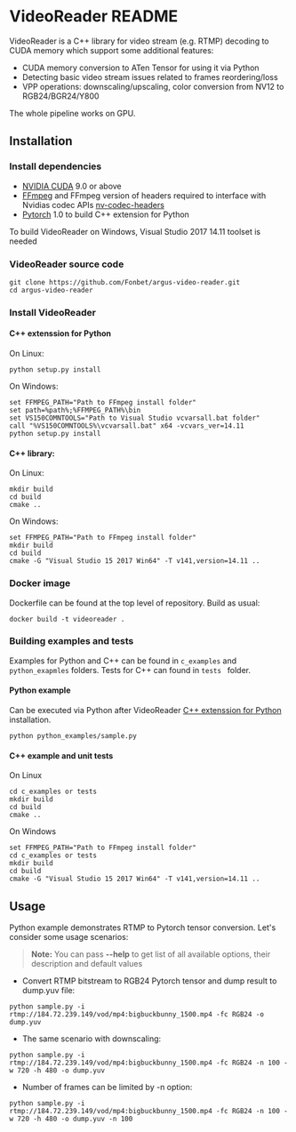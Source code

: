 # VideoReader README
VideoReader is a C++ library for video stream (e.g. RTMP) decoding to CUDA memory which support some additional features:
* CUDA memory conversion to ATen Tensor for using it via Python
* Detecting basic video stream issues related to frames reordering/loss
* VPP operations: downscaling/upscaling, color conversion from NV12 to RGB24/BGR24/Y800

The whole pipeline works on GPU.
## Installation
### Install dependencies
* [NVIDIA CUDA](https://developer.nvidia.com/cuda-downloads) 9.0 or above
* [FFmpeg](https://github.com/FFmpeg/FFmpeg) and FFmpeg version of headers required to interface with Nvidias codec APIs
[nv-codec-headers](https://github.com/FFmpeg/nv-codec-headers)
* [Pytorch](https://github.com/pytorch/pytorch) 1.0 to build C++ extension for Python

To build VideoReader on Windows, Visual Studio 2017 14.11 toolset is needed
### VideoReader source code
```
git clone https://github.com/Fonbet/argus-video-reader.git
cd argus-video-reader
```
### Install VideoReader
#### C++ extenssion for Python

On Linux:
```
python setup.py install
```
On Windows:
```
set FFMPEG_PATH="Path to FFmpeg install folder"
set path=%path%;%FFMPEG_PATH%\bin
set VS150COMNTOOLS="Path to Visual Studio vcvarsall.bat folder"
call "%VS150COMNTOOLS%\vcvarsall.bat" x64 -vcvars_ver=14.11
python setup.py install
```
#### C++ library:

On Linux:
```
mkdir build
cd build
cmake ..
```
On Windows:
```
set FFMPEG_PATH="Path to FFmpeg install folder"
mkdir build
cd build
cmake -G "Visual Studio 15 2017 Win64" -T v141,version=14.11 ..
```
### Docker image
Dockerfile can be found at the top level of repository. Build as usual:
```
docker build -t videoreader .
```
### Building examples and tests
Examples for Python and C++ can be found in ```c_examples``` and ```python_exapmles``` folders.  Tests for C++ can found in ```tests ``` folder.
#### Python example 
Can be executed via Python after VideoReader [C++ extenssion for Python](#c-extenssion-for-python) installation.
```
python python_examples/sample.py
```
#### C++ example and unit tests
On Linux
```
cd c_examples or tests
mkdir build
cd build
cmake ..
```
On Windows
```
set FFMPEG_PATH="Path to FFmpeg install folder"
cd c_examples or tests
mkdir build
cd build
cmake -G "Visual Studio 15 2017 Win64" -T v141,version=14.11 ..
```
## Usage
Python example demonstrates RTMP to Pytorch tensor conversion. Let's consider some usage scenarios:
> **Note:** You can pass **--help** to get list of all available options, their description and default values
*  Convert RTMP bitstream to RGB24 Pytorch tensor and dump result to dump.yuv file: 
```
python sample.py -i rtmp://184.72.239.149/vod/mp4:bigbuckbunny_1500.mp4 -fc RGB24 -o dump.yuv
```
* The same scenario with downscaling:
```
python sample.py -i rtmp://184.72.239.149/vod/mp4:bigbuckbunny_1500.mp4 -fc RGB24 -n 100 -w 720 -h 480 -o dump.yuv
```
* Number of frames can be limited by -n option:
```
python sample.py -i rtmp://184.72.239.149/vod/mp4:bigbuckbunny_1500.mp4 -fc RGB24 -n 100 -w 720 -h 480 -o dump.yuv -n 100
```
